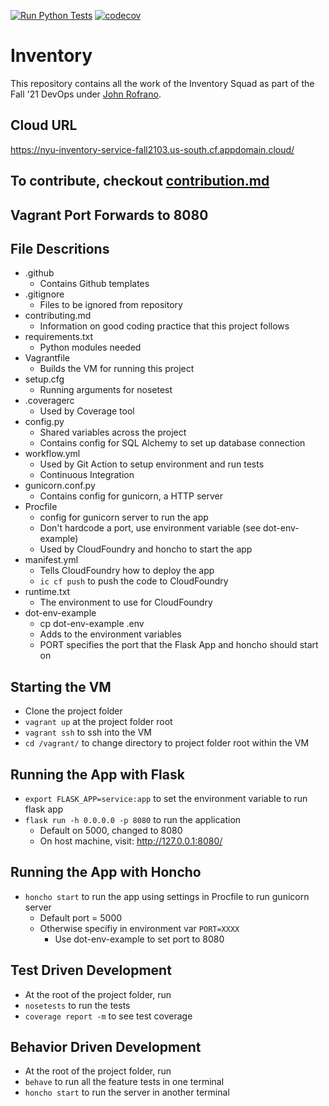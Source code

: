 [![Run Python Tests](https://github.com/Inventory-Devops-Fall21/inventory/actions/workflows/workflow.yml/badge.svg)](https://github.com/Inventory-Devops-Fall21/inventory/actions/workflows/workflow.yml)
[![codecov](https://codecov.io/gh/Inventory-Devops-Fall21/inventory/branch/main/graph/badge.svg?token=8LLHNZEGQZ)](https://codecov.io/gh/Inventory-Devops-Fall21/inventory)

# Inventory

This repository contains all the work of the Inventory Squad as part of the Fall '21 DevOps under [John Rofrano](https://github.com/rofrano).

## Cloud URL

<https://nyu-inventory-service-fall2103.us-south.cf.appdomain.cloud/>

## To contribute, checkout [contribution.md](./contributing.md)

## Vagrant Port Forwards to 8080

## File Descritions

- .github
  - Contains Github templates
- .gitignore
  - Files to be ignored from repository
- contributing.md
  - Information on good coding practice that this project follows
- requirements.txt
  - Python modules needed
- Vagrantfile
  - Builds the VM for running this project
- setup.cfg
  - Running arguments for nosetest
- .coveragerc
  - Used by Coverage tool
- config.py
  - Shared variables across the project
  - Contains config for SQL Alchemy to set up database connection
- workflow.yml
  - Used by Git Action to setup environment and run tests
  - Continuous Integration
- gunicorn.conf.py
  - Contains config for gunicorn, a HTTP server
- Procfile
  - config for gunicorn server to run the app
  - Don't hardcode a port, use environment variable (see dot-env-example)
  - Used by CloudFoundry and honcho to start the app
- manifest.yml
  - Tells CloudFoundry how to deploy the app
  - `ic cf push` to push the code to CloudFoundry
- runtime.txt
  - The environment to use for CloudFoundry
- dot-env-example
  - cp dot-env-example .env
  - Adds to the environment variables
  - PORT specifies the port that the Flask App and honcho should start on

## Starting the VM

- Clone the project folder
- `vagrant up` at the project folder root
- `vagrant ssh` to ssh into the VM
- `cd /vagrant/` to change directory to project folder root within the VM

## Running the App with Flask

- `export FLASK_APP=service:app` to set the environment variable to run flask app
- `flask run -h 0.0.0.0 -p 8080` to run the application
  - Default on 5000, changed to 8080
  - On host machine, visit: <http://127.0.0.1:8080/>

## Running the App with Honcho

- `honcho start` to run the app using settings in Procfile to run gunicorn server
  - Default port = 5000
  - Otherwise specifiy in environment var `PORT=XXXX`
    - Use dot-env-example to set port to 8080

## Test Driven Development

- At the root of the project folder, run
- `nosetests` to run the tests
- `coverage report -m` to see test coverage

## Behavior Driven Development

- At the root of the project folder, run
- `behave` to run all the feature tests in one terminal
- `honcho start` to run the server in another terminal